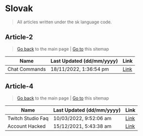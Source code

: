 # Slovak
> All articles written under the sk language code. 

## Article-2
> [Go back](../README.md) to the main page | [Go to](https://help.twitch.tv/s/sitemap-topicarticle-2.xml) this sitemap

| Name          | Last Updated (dd/mm/yyyy) | Link                                                                |
|---------------|---------------------------|---------------------------------------------------------------------|
| Chat Commands | 18/11/2022, 1:36:54 pm    | [Link](https://help.twitch.tv/s/article/chat-commands?language=sk)  |



## Article-4
> [Go back](../README.md) to the main page | [Go to](https://help.twitch.tv/s/sitemap-topicarticle-4.xml) this sitemap

| Name              | Last Updated (dd/mm/yyyy) | Link                                                                    |
|-------------------|---------------------------|-------------------------------------------------------------------------|
| Twitch Studio Faq | 10/03/2022, 9:52:06 am    | [Link](https://help.twitch.tv/s/article/twitch-studio-faq?language=sk)  |
| Account Hacked    | 15/12/2021, 5:43:38 am    | [Link](https://help.twitch.tv/s/article/account-hacked?language=sk)     |



